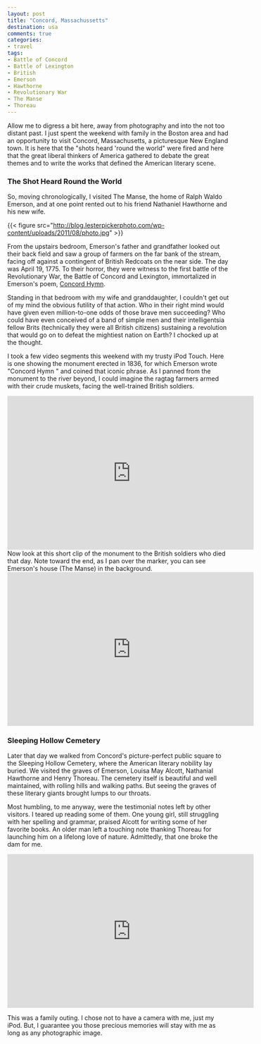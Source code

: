 ```yaml
---
layout: post
title: "Concord, Massachussetts"
destination: usa
comments: true
categories:
- travel
tags:
- Battle of Concord
- Battle of Lexington
- British
- Emerson
- Hawthorne
- Revolutionary War
- The Manse
- Thoreau
---
```

Allow me to digress a bit here, away from photography and into the not too distant past. I just spent the weekend with family in the Boston area and had an opportunity to visit Concord, Massachusetts, a picturesque New England town. It is here that the "shots heard 'round the world" were fired and here that the great liberal thinkers of America gathered to debate the great themes and to write the works that defined the American literary scene.
<h3>The Shot Heard Round the World</h3>
So, moving chronologically, I visited The Manse, the home of Ralph Waldo Emerson, and at one point rented out to his friend Nathaniel Hawthorne and his new wife.

{{< figure src="http://blog.lesterpickerphoto.com/wp-content/uploads/2011/08/photo.jpg" >}}

From the upstairs bedroom, Emerson's father and grandfather looked out their back field and saw a group of farmers on the far bank of the stream, facing off against a contingent of British Redcoats on the near side. The day was April 19, 1775. To their horror, they were witness to the first battle of the Revolutionary War, the Battle of Concord and Lexington, immortalized in Emerson's poem, <a href="http://www.nationalcenter.org/ConcordHymn.html">Concord Hymn</a>.

Standing in that bedroom with my wife and granddaughter, I couldn't get out of my mind the obvious futility of that action. Who in their right mind would have given even million-to-one odds of those brave men succeeding? Who could have even conceived of a band of simple men and their intelligentsia fellow Brits (technically they were all British citizens) sustaining a revolution that would go on to defeat the mightiest nation on Earth? I chocked up at the thought.

I took a few video segments this weekend with my trusty iPod Touch. Here is one showing the monument erected in 1836, for which Emerson wrote "Concord Hymn " and coined that iconic phrase. As I panned from the monument to the river beyond, I could imagine the ragtag farmers armed with their crude muskets, facing the well-trained British soldiers.
<iframe width="560" height="349" src="http://www.youtube.com/embed/oadeWYHr-Fw" frameborder="0" allowfullscreen></iframe>
Now look at this short clip of the monument to the British soldiers who died that day. Note toward the end, as I pan over the marker, you can see Emerson's house (The Manse) in the background.

<iframe width="560" height="349" src="http://www.youtube.com/embed/ZVzrkOx5_qE" frameborder="0" allowfullscreen></iframe>
<h3>Sleeping Hollow Cemetery</h3>
Later that day we walked from Concord's picture-perfect public square to the Sleeping Hollow Cemetery, where the American literary nobility lay buried. We visited the graves of Emerson, Louisa May Alcott, Nathanial Hawthorne and Henry Thoreau. The cemetery itself is beautiful and well maintained, with rolling hills and walking paths. But seeing the graves of these literary giants brought lumps to our throats.

Most humbling, to me anyway, were the testimonial notes left by other visitors. I teared up reading some of them. One young girl, still struggling with her spelling and grammar, praised Alcott for writing some of her favorite books. An older man left a touching note thanking Thoreau for launching him on a lifelong love of nature. Admittedly, that one broke the dam for me.

<iframe width="560" height="349" src="http://www.youtube.com/embed/kMpeH1XBJD4" frameborder="0" allowfullscreen></iframe>

This was a family outing. I chose not to have a camera with me, just my iPod. But, I guarantee you those precious memories will stay with me as long as any photographic image.